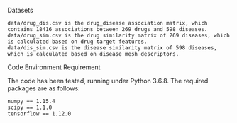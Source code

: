 Datasets

    data/drug_dis.csv is the drug_disease association matrix, which contains 18416 associations between 269 drugs and 598 diseases.
    data/drug_sim.csv is the drug similarity matrix of 269 diseases, which is calculated based on drug target features.
    data/dis_sim.csv is the disease similarity matrix of 598 diseases, which is calculated based on disease mesh descriptors.

Code
Environment Requirement

The code has been tested, running under Python 3.6.8. The required packages are as follows:

    numpy == 1.15.4
    scipy == 1.1.0
    tensorflow == 1.12.0
